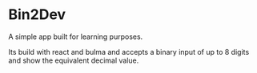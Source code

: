 # Bin2Dev

A simple app built for learning purposes.

Its build with  react and bulma and accepts a binary input of up to 8 digits and show the equivalent decimal value.

